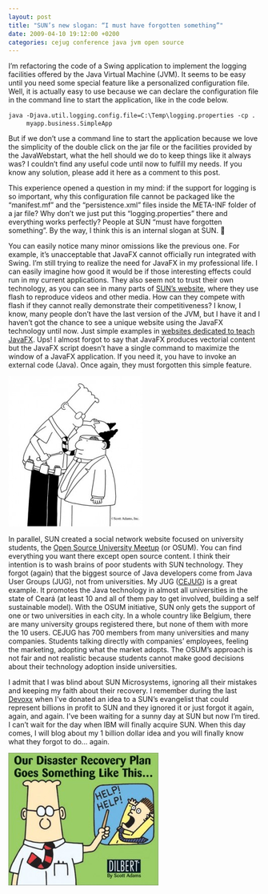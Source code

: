 ```yaml
---
layout: post
title: "SUN’s new slogan: “I must have forgotten something”"
date: 2009-04-10 19:12:00 +0200
categories: cejug conference java jvm open source
---
```


I’m refactoring the code of a Swing application to implement the logging facilities offered by the Java Virtual Machine (JVM). It seems to be easy until you need some special feature like a personalized configuration file. Well, it is actually easy to use because we can declare the configuration file in the command line to start the application, like in the code below.

```
java -Djava.util.logging.config.file=C:\Temp\logging.properties -cp .
     myapp.business.SimpleApp
```

But if we don’t use a command line to start the application because we love the simplicity of the double click on the jar file or the facilities provided by the JavaWebstart, what the hell should we do to keep things like it always was? I couldn’t find any useful code until now to fulfill my needs. If you know any solution, please add it here as a comment to this post.

This experience opened a question in my mind: if the support for logging is so important, why this configuration file cannot be packaged like the “manifest.mf” and the “persistence.xml” files inside the META-INF folder of a jar file? Why don’t we just put this “logging.properties” there and everything works perfectly? People at SUN “must have forgotten something”. By the way, I think this is an internal slogan at SUN. 🙁

You can easily notice many minor omissions like the previous one. For example, it’s unacceptable that JavaFX cannot officially run integrated with Swing. I’m still trying to realize the need for JavaFX in my professional life. I can easily imagine how good it would be if those interesting effects could run in my current applications. They also seem not to trust their own technology, as you can see in many parts of [SUN’s website](http://www.sun.com/), where they use flash to reproduce videos and other media. How can they compete with flash if they cannot really demonstrate their competitiveness? I know, I know, many people don’t have the last version of the JVM, but I have it and I haven’t got the chance to see a unique website using the JavaFX technology until now. Just simple examples in [websites dedicated to teach JavaFX](http://learnjavafx.typepad.com/). Ups! I almost forgot to say that JavaFX produces vectorial content but the JavaFX script doesn’t have a single command to maximize the window of a JavaFX application. If you need it, you have to invoke an external code (Java). Once again, they must forgotten this simple feature.

![Dilbert-Cartoon-268x300.jpg](/images/posts/Dilbert-Cartoon-268x300.jpg)

In parallel, SUN created a social network website focused on university students, the [Open Source University Meetup](http://osum.sun.com/) (or OSUM). You can find everything you want there except open source content. I think their intention is to wash brains of poor students with SUN technology. They forgot (again) that the biggest source of Java developers come from Java User Groups (JUG), not from universities. My JUG ([CEJUG](http://www.cejug.org/)) is a great example. It promotes the Java technology in almost all universities in the state of Ceará (at least 10 and all of them pay to get involved, building a self sustainable model). With the OSUM initiative, SUN only gets the support of one or two universities in each city. In a whole country like Belgium, there are many university groups registered there, but none of them with more the 10 users. CEJUG has 700 members from many universities and many companies. Students talking directly with companies’ employees, feeling the marketing, adopting what the market adopts. The OSUM’s approach is not fair and not realistic because students cannot make good decisions about their technology adoption inside universities.

I admit that I was blind about SUN Microsystems, ignoring all their mistakes and keeping my faith about their recovery. I remember during the last [Devoxx](http://devoxx.com/) when I’ve donated an idea to a SUN’s evangelist that could represent billions in profit to SUN and they ignored it or just forgot it again, again, and again. I’ve been waiting for a sunny day at SUN but now I’m tired. I can’t wait for the day when IBM will finally acquire SUN. When this day comes, I will blog about my 1 billion dollar idea and you will finally know what they forgot to do… again.

![Dilbert-300x265.jpg](/images/posts/Dilbert-300x265.jpg)

